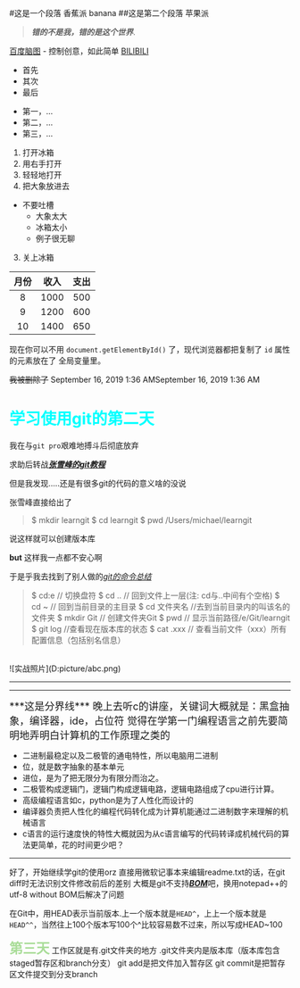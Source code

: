 #这是一个段落
香蕉派
banana
##这是第二个段落
苹果派
>***错的不是我，错的是这个世界***.

[百度脑图](http://naotu.baidu.com) - 控制创意，如此简单
[BILIBILI](https://www.bilibili.com/)
+ 首先
+ 其次
+ 最后
* 第一，...
* 第二，...
* 第三，...


1. 打开冰箱
  1. 用右手打开
  2. 轻轻地打开
2. 把大象放进去
* 不要吐槽
  * 大象太大
  * 冰箱太小
  * 例子很无聊
3. 关上冰箱

|月份|收入|支出|
|:-:|:-:|:-:|
|8|1000|500|
|9|1200|600|
|10|1400|650|

现在你可以不用 `document.getElementById()` 了，现代浏览器都把复制了 `id` 属性的元素放在了
全局变量里。




~~我被删除了~~
September 16, 2019 1:36 AMSeptember 16, 2019 1:36 AM

<h1><font color="#0ff">
学习使用git的第二天
</font></h1>

我在与`git pro`艰难地搏斗后彻底放弃

求助后转战[***张雪峰的git教程***](https://www.liaoxuefeng.com/wiki/896043488029600/896827951938304)

但是我发现.....还是有很多git的代码的意义啥的没说

张雪峰直接给出了

>$ mkdir learngit
$ cd learngit
$ pwd
/Users/michael/learngit

说这样就可以创建版本库

**but**    这样我一点都不安心啊

于是乎我去找到了别人做的[*git的命令总结*](https://www.cnblogs.com/chris0710/p/8925977.html)

>$ cd:e // 切换盘符
 $ cd .. // 回到文件上一层(注: cd与..中间有个空格)
 $ cd ~ // 回到当前目录的主目录
 $ cd 文件夹名 //去到当前目录内的叫该名的文件夹
 $ mkdir Git // 创建文件夹Git
 $ pwd // 显示当前路径/e/Git/learngit
 $ git log //查看现在版本库的状态
 $ cat .xxx // 查看当前文件（xxx）所有配置信息（包括别名信息）
 
 <br />
![实战照片](D:picture/abc.png)
		<!--
			请把图片的本地链接改成网上链接！！！important
		-->
<hr><hr />
<font size="4px">
***这是分界线***
<!--
我还不会把文字插入在水平分界线的中间，有待学习
-->
晚上去听c的讲座，关键词大概就是：黑盒抽象，编译器，ide，占位符
觉得在学第一门编程语言之前先要简明地弄明白计算机的工作原理之类的
</font>

+ 二进制最稳定以及二极管的通电特性，所以电脑用二进制
+ 位，就是数字抽象的基本单元
+ 进位，是为了把无限分为有限分而治之。
+  二极管构成逻辑门，逻辑门构成逻辑电路，逻辑电路组成了cpu进行计算。
+ 高级编程语言如c，python是为了人性化而设计的
+ 编译器负责把人性化的编程代码转化成为计算机能通过二进制数字来理解的机械语言
+ c语言的运行速度快的特性大概就因为从c语言编写的代码转译成机械代码的算法更简单，花的时间更少吧？

<hr/>

好了，开始继续学git的使用orz
直接用微软记事本来编辑readme.txt的话，在git diff时无法识别文件修改前后的差别
大概是git不支持[***BOM***](https://www.cnblogs.com/shgq/p/3927255.html)吧，换用notepad++的utf-8 without BOM后解决了问题

在Git中，用HEAD表示当前版本.上一个版本就是`HEAD^`，上上一个版本就是`HEAD^^`，当然往上100个版本写100个^比较容易数不过来，所以写成HEAD~100

<font color="#ad9" size="5px">**第三天**</font>
工作区就是有.git文件夹的地方
.git文件夹内是版本库（版本库包含staged暂存区和branch分支）
git add是把文件加入暂存区
git commit是把暂存区文件提交到分支branch
